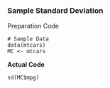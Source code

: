 ### Sample Standard Deviation
Preparation Code
```
# Sample Data
data(mtcars)
MC <- mtcars
```
**Actual Code**
```
sd(MC$mpg)
```
